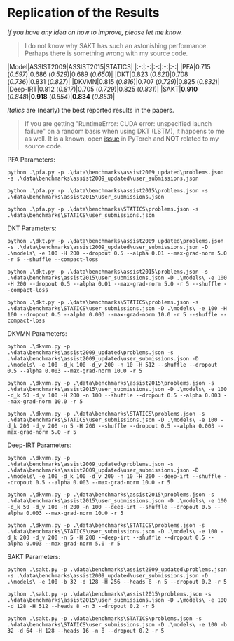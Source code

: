 # Replication of the Results


*If you have any idea on how to improve, please let me know.*


> I do not know why SAKT has such an astonishing performance. Perhaps there is something wrong with my source code.


|Model|ASSIST2009|ASSIST2015|STATICS|
|:-:|:-:|:-:|:-:|:-:|
|PFA|0.715 (*0.597*)|0.686 (*0.529*)|0.689 (*0.650*)|
|DKT|0.823 (*0.821*)|0.708 (*0.736*)|0.831 (*0.827*)|
|DKVMN|0.815 (*0.816*)|0.707 (*0.729*)|0.825 (*0.832*)|
|Deep-IRT|0.812 (*0.817*)|0.705 (*0.729*)|0.825 (*0.831*)|
|SAKT|**0.910** (*0.848*)|**0.918** (*0.854*)|**0.834** (*0.853*)| 

*Italics* are (nearly) the best reported results in the papers.


> If you are getting "RuntimeError: CUDA error: unspecified launch failure" on a random basis when using DKT (LSTM), it happens to me as well. It is a known, open [issue](https://github.com/pytorch/pytorch/issues/27837) in PyTorch and **NOT** related to my source code.


PFA Parameters:
```
python .\pfa.py -p .\data\benchmarks\assist2009_updated\problems.json -s .\data\benchmarks\assist2009_updated\user_submissions.json

python .\pfa.py -p .\data\benchmarks\assist2015\problems.json -s .\data\benchmarks\assist2015\user_submissions.json

python .\pfa.py -p .\data\benchmarks\STATICS\problems.json -s .\data\benchmarks\STATICS\user_submissions.json
```

DKT Parameters:
```
python .\dkt.py -p .\data\benchmarks\assist2009_updated\problems.json -s .\data\benchmarks\assist2009_updated\user_submissions.json -D .\models\ -e 100 -H 200 --dropout 0.5 --alpha 0.01 --max-grad-norm 5.0 -r 5 --shuffle --compact-loss

python .\dkt.py -p .\data\benchmarks\assist2015\problems.json -s .\data\benchmarks\assist2015\user_submissions.json -D .\models\ -e 100 -H 200 --dropout 0.5 --alpha 0.01 --max-grad-norm 5.0 -r 5 --shuffle --compact-loss

python .\dkt.py -p .\data\benchmarks\STATICS\problems.json -s .\data\benchmarks\STATICS\user_submissions.json -D .\models\ -e 100 -H 100 --dropout 0.5 --alpha 0.003 --max-grad-norm 10.0 -r 5 --shuffle --compact-loss
```

DKVMN Parameters:
```
python .\dkvmn.py -p .\data\benchmarks\assist2009_updated\problems.json -s .\data\benchmarks\assist2009_updated\user_submissions.json -D .\models\ -e 100 -d_k 100 -d_v 200 -n 10 -H 512 --shuffle --dropout 0.5 --alpha 0.003 --max-grad-norm 10.0 -r 5

python .\dkvmn.py -p .\data\benchmarks\assist2015\problems.json -s .\data\benchmarks\assist2015\user_submissions.json -D .\models\ -e 100 -d_k 50 -d_v 100 -H 200 -n 100 --shuffle --dropout 0.5 --alpha 0.003 --max-grad-norm 10.0 -r 5

python .\dkvmn.py -p .\data\benchmarks\STATICS\problems.json -s .\data\benchmarks\STATICS\user_submissions.json -D .\models\ -e 100 -d_k 200 -d_v 200 -n 5 -H 200 --shuffle --dropout 0.5 --alpha 0.003 --max-grad-norm 5.0 -r 5
```

Deep-IRT Parameters:
```
python .\dkvmn.py -p .\data\benchmarks\assist2009_updated\problems.json -s .\data\benchmarks\assist2009_updated\user_submissions.json -D .\models\ -e 100 -d_k 100 -d_v 200 -n 10 -H 200 --deep-irt --shuffle --dropout 0.5 --alpha 0.003 --max-grad-norm 10.0 -r 5

python .\dkvmn.py -p .\data\benchmarks\assist2015\problems.json -s .\data\benchmarks\assist2015\user_submissions.json -D .\models\ -e 100 -d_k 50 -d_v 100 -H 200 -n 100 --deep-irt --shuffle --dropout 0.5 --alpha 0.003 --max-grad-norm 10.0 -r 5

python .\dkvmn.py -p .\data\benchmarks\STATICS\problems.json -s .\data\benchmarks\STATICS\user_submissions.json -D .\models\ -e 100 -d_k 200 -d_v 200 -n 5 -H 200 --deep-irt --shuffle --dropout 0.5 --alpha 0.003 --max-grad-norm 5.0 -r 5
```

SAKT Parameters:
```
python .\sakt.py -p .\data\benchmarks\assist2009_updated\problems.json -s .\data\benchmarks\assist2009_updated\user_submissions.json -D .\models\ -e 100 -b 32 -d 128 -H 256 --heads 8 -n 5 --dropout 0.2 -r 5

python .\sakt.py -p .\data\benchmarks\assist2015\problems.json -s .\data\benchmarks\assist2015\user_submissions.json -D .\models\ -e 100 -d 128 -H 512 --heads 8 -n 3 --dropout 0.2 -r 5

python .\sakt.py -p .\data\benchmarks\STATICS\problems.json -s .\data\benchmarks\STATICS\user_submissions.json -D .\models\ -e 100 -b 32 -d 64 -H 128 --heads 16 -n 8 --dropout 0.2 -r 5
```
